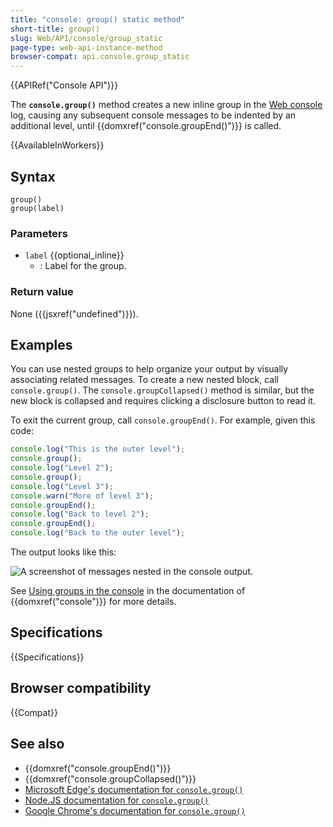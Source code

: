 ```yaml
---
title: "console: group() static method"
short-title: group()
slug: Web/API/console/group_static
page-type: web-api-instance-method
browser-compat: api.console.group_static
---
```


{{APIRef("Console API")}}

The **`console.group()`** method creates a new inline group in the [Web console](https://firefox-source-docs.mozilla.org/devtools-user/web_console/index.html) log, causing any subsequent console messages to be indented by an additional level,
until {{domxref("console.groupEnd()")}} is called.

{{AvailableInWorkers}}

## Syntax

```js-nolint
group()
group(label)
```

### Parameters

- `label` {{optional_inline}}
  - : Label for the group.

### Return value

None ({{jsxref("undefined")}}).

## Examples

You can use nested groups to help organize your output by visually associating related
messages. To create a new nested block, call `console.group()`. The
`console.groupCollapsed()` method is similar, but the new block is
collapsed and requires clicking a disclosure button to read it.

To exit the current group, call `console.groupEnd()`.
For example, given this code:

```js
console.log("This is the outer level");
console.group();
console.log("Level 2");
console.group();
console.log("Level 3");
console.warn("More of level 3");
console.groupEnd();
console.log("Back to level 2");
console.groupEnd();
console.log("Back to the outer level");
```

The output looks like this:

![A screenshot of messages nested in the console output.](nesting.png)

See [Using groups in the console](/en-US/docs/Web/API/console#using_groups_in_the_console) in the documentation of {{domxref("console")}} for more details.

## Specifications

{{Specifications}}

## Browser compatibility

{{Compat}}

## See also

- {{domxref("console.groupEnd()")}}
- {{domxref("console.groupCollapsed()")}}
- [Microsoft Edge's documentation for `console.group()`](https://learn.microsoft.com/en-us/microsoft-edge/devtools-guide-chromium/console/api#group)
- [Node.JS documentation for `console.group()`](https://nodejs.org/docs/latest/api/console.html#consolegrouplabel)
- [Google Chrome's documentation for `console.group()`](https://developer.chrome.com/docs/devtools/console/api/#group)

